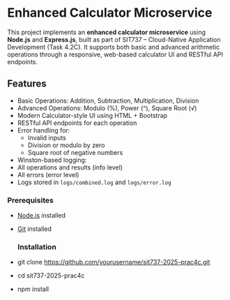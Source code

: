 #  Enhanced Calculator Microservice

This project implements an **enhanced calculator microservice** using **Node.js** and **Express.js**, built as part of SIT737 – Cloud-Native Application Development (Task 4.2C). It supports both basic and advanced arithmetic operations through a responsive, web-based calculator UI and RESTful API endpoints.


##  Features

-  Basic Operations: Addition, Subtraction, Multiplication, Division
-  Advanced Operations: Modulo (%), Power (^), Square Root (√)
-  Modern Calculator-style UI using HTML + Bootstrap
-  RESTful API endpoints for each operation
-  Error handling for:
   - Invalid inputs
   - Division or modulo by zero
   - Square root of negative numbers
-  Winston-based logging:
  - All operations and results (info level)
  - All errors (error level)
  - Logs stored in `logs/combined.log` and `logs/error.log`

### Prerequisites
- [Node.js](https://nodejs.org/en/) installed
- [Git](https://git-scm.com/) installed

  ### Installation
- git clone https://github.com/yourusername/sit737-2025-prac4c.git
- cd sit737-2025-prac4c
- npm install

